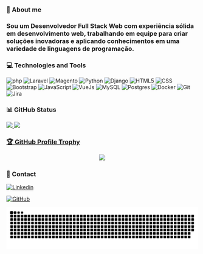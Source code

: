 <!--
<div align="left">
    <img src="example.svg" width="450" height="150" alt="css-in-readme">
</div>
-->
<!--
- 🔭 I’m currently working on ...
- 🌱 I’m currently learning ...
- 👯 I’m looking to collaborate on ...
- 🤔 I’m looking for help with ...
- 💬 Ask me about ...
- 📫 How to reach me: ...
- 😄 Pronouns: ...
- ⚡ Fun fact: ...
-->
<h3>📓 About me<h3>
<p align="left"> 
  Sou um Desenvolvedor Full Stack Web com experiência sólida em desenvolvimento web, trabalhando em equipe para criar soluções inovadoras e aplicando conhecimentos em uma variedade de linguagens de programação.<br>
</p>

<h3>💻 Technologies and Tools</h3>

![php](https://img.shields.io/badge/php-333333?style=flat&logo=Php)
![Laravel](https://img.shields.io/badge/Laravel-333333?style=flat&logo=laravel)
![Magento](https://img.shields.io/badge/Magento-333333?style=flat&logo=magento)
![Python](https://img.shields.io/badge/-Python-333333?style=flat&logo=python)
![Django](https://img.shields.io/badge/Django-333333?style=flat&logo=django&logoColor=%23009933)
![HTML5](https://img.shields.io/badge/-HTML5-333333?style=flat&logo=HTML5)
![CSS](https://img.shields.io/badge/-CSS-333333?style=flat&logo=CSS3&logoColor=1572B6)
![Bootstrap](https://img.shields.io/badge/-Bootstrap-333333?style=flat&logo=bootstrap)
![JavaScript](https://img.shields.io/badge/-JavaScript-333333?style=flat&logo=javascript)
![VueJs](https://img.shields.io/badge/-VueJs-333333?style=flat&logo=vuedotjs)
![MySQL](https://img.shields.io/badge/-MySQL-333333?style=flat&logo=mysql)
![Postgres](https://img.shields.io/badge/-Postgres-333333?style=flat&logo=postgresql)
![Docker](https://img.shields.io/badge/-Docker-333333?style=flat&logo=docker)
![Git](https://img.shields.io/badge/GitFlow-333333?style=flat&logo=git)
![Jira](https://img.shields.io/badge/Jira-333333?style=flat&logo=jira&logoColor=blue)




<h3>📊 GitHub Status</h3>

 <div>
  <a href="https://github.com/rogergl">
  <img height="160em" src="https://github-readme-stats.vercel.app/api?username=rogergl&show_icons=true&theme=tokyonight&include_all_commits=true&count_private=true"/>
  <img height="160em" src="https://github-readme-stats.vercel.app/api/top-langs/?username=rogergl&layout=compact&langs_count=7&theme=tokyonight"/>
</div>

<h3>🏆 GitHub Profile Trophy</h3>

<p align="center">
  <a
    href="https://github.com/ryo-ma/github-profile-trophy"
    title="repositório de troféus"
  >
    <img
      width="800"
      src="https://github-profile-trophy.vercel.app/?username=rogergl&column=8&theme=darkhub&no-frame=true&no-bg=true"
    />
  </a>
</p>
<!--
<div style="display: inline_block"><br>
  <img align="center" alt="Rogi-Js" height="40" width="50" src="https://raw.githubusercontent.com/devicons/devicon/master/icons/javascript/javascript-plain.svg">
  <img align="center" alt="Rogi-HTML" height="40" width="50" src="https://raw.githubusercontent.com/devicons/devicon/master/icons/html5/html5-original.svg">
  <img align="center" alt="Rogi-CSS" height="40" width="50" src="https://raw.githubusercontent.com/devicons/devicon/master/icons/css3/css3-original.svg">
  <img align="center" alt="Rogi-PHP" height="40" width="50" src="https://cdn.jsdelivr.net/gh/devicons/devicon/icons/php/php-original.svg">
  <img align="center" alt="Rogi-Jquery" height="40" width="50" src="https://cdn.jsdelivr.net/gh/devicons/devicon/icons/jquery/jquery-original-wordmark.svg">
  <img align="center" alt="Rogi-Git" height="40" width="50" src="https://cdn.jsdelivr.net/gh/devicons/devicon/icons/git/git-original.svg">
  <img align="center" alt="Rogi-MySQL" height="40" width="50" src="https://cdn.jsdelivr.net/gh/devicons/devicon/icons/mysql/mysql-original.svg">
  <img align="center" alt="Rogi-Laravel" height="40" width="50" src="https://cdn.jsdelivr.net/gh/devicons/devicon/icons/laravel/laravel-plain.svg">
  <img align="center" alt="Rogi-Vue" height="40" width="50" src="https://cdn.jsdelivr.net/gh/devicons/devicon/icons/vuejs/vuejs-original.svg">
  <img align="right" alt="Rogi-cat" src="https://cdn.discordapp.com/attachments/770742898328338502/943999803568836610/bongo-cat-codes.gif">
</div>
 -->
<h3>📩 Contact</h3>

[![Linkedin](https://img.shields.io/badge/-LinkedIn-blue?style=flat-square&logo=Linkedin&logoColor=white&link=https://www.linkedin.com/in/rogerguimalopez/)](https://www.linkedin.com/in/rogerguimalopez/)
<!--[![Gmail Badge](https://img.shields.io/badge/-Mail-%23ff0000?style=flat-square&logo=Gmail&logoColor=white&link=mailto:rogerguima.lopez@gmail.com)](mailto:rogerguima.lopez@gmail.com)-->
[![GitHub](https://img.shields.io/github/followers/rogergl?label=follow&style=social)](https://github.com/RogerGL)
<!--
<div>
  <a href="https://www.instagram.com/rogi.exe/?hl=pt-br" target="_blank"><img src="https://img.shields.io/badge/-Instagram-%23E4405F?style=for-the-badge&logo=instagram&logoColor=white" target="_blank"></a>
 	<a href="https://www.twitch.tv/dommyz" target="_blank"><img src="https://img.shields.io/badge/Twitch-9146FF?style=for-the-badge&logo=twitch&logoColor=white" target="_blank"></a>
</a>
  <a href="https://www.linkedin.com/in/roger-guimar%C3%A3es-575619195" target="_blank"><img src="https://img.shields.io/badge/-LinkedIn-%230077B5?style=for-the-badge&logo=linkedin&logoColor=white" target="_blank">
 </a>
 -->


![Snake animation](https://github.com/rogergl/rogergl/blob/output/github-contribution-grid-snake.svg)
</div>
